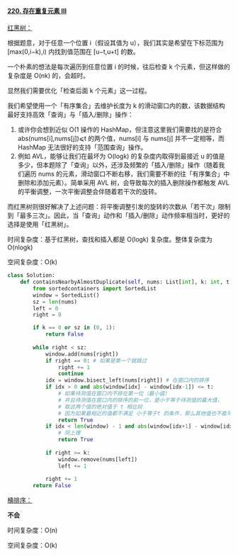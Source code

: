 #### [220. 存在重复元素 III](https://leetcode-cn.com/problems/contains-duplicate-iii/)

[红黑树：](https://leetcode-cn.com/problems/contains-duplicate-iii/solution/gong-shui-san-xie-yi-ti-shuang-jie-hua-d-dlnv/)

根据题意，对于任意一个位置 i（假设其值为 u），我们其实是希望在下标范围为 [max(0,i−k),i) 内找到值范围在 [u−t,u+t] 的数。

一个朴素的想法是每次遍历到任意位置 i 的时候，往后检查 k 个元素，但这样做的复杂度是 O(nk) 的，会超时。

显然我们需要优化「检查后面 k 个元素」这一过程。

我们希望使用一个「有序集合」去维护长度为 k 的滑动窗口内的数，该数据结构最好支持高效「查询」与「插入/删除」操作：

1. 或许你会想到近似 O(1 操作的 HashMap，但注意这里我们需要找的是符合 abs(nums[i],nums[j])⩽t 的两个值，nums[i] 与 nums[j] 并不一定相等，而 HashMap 无法很好的支持「范围查询」操作。
2. 例如 AVL，能够让我们在最坏为 O(logk) 的复杂度内取得到最接近 u 的值是多少，但本题除了「查询」以外，还涉及频繁的「插入/删除」操作（随着我们遍历 nums 的元素，滑动窗口不断右移，我们需要不断的往「有序集合」中删除和添加元素）。简单采用 AVL 树，会导致每次的插入删除操作都触发 AVL 的平衡调整，一次平衡调整会伴随着若干次的旋转。

而红黑树则很好解决了上述问题：将平衡调整引发的旋转的次数从「若干次」限制到「最多三次」。因此，当「查询」动作和「插入/删除」动作频率相当时，更好的选择是使用「红黑树」。

时间复杂度：基于红黑树，查找和插入都是 O(logk) 复杂度。整体复杂度为 O(nlogk)

空间复杂度：O(k)

```python
class Solution:
    def containsNearbyAlmostDuplicate(self, nums: List[int], k: int, t: int) -> bool:
        from sortedcontainers import SortedList
        window = SortedList()
        sz = len(nums)
        left = 0
        right = 0

        if k == 0 or sz in (0, 1):
            return False
            
        while right < sz:
            window.add(nums[right])
            if right == 0: # 如果是第一个就跳过
                right += 1
                continue
            idx = window.bisect_left(nums[right]) # 在窗口内的排序
            if idx > 0 and abs(window[idx] - window[idx-1]) <= t:
                # 如果待测值在窗口内不排在第一位（最小值）
                # 并且待测值在窗口内的排序的前一位，是小于等于待测值的最大值，
                # 取这两个值的绝对值于 t 相比较
                # 因为如果最相近的值都不满足 小于等于t 的条件，那么其他值也不能可能满足
                return True
            if idx < len(window) - 1 and abs(window[idx+1] - window[idx]) <= t:
                # 同上理
                return True
            
            if right >= k:
                window.remove(nums[left])
                left += 1
            
            right += 1
        return False
```

[桶排序：](https://leetcode-cn.com/problems/contains-duplicate-iii/solution/gong-shui-san-xie-yi-ti-shuang-jie-hua-d-dlnv/)

**不会**

时间复杂度：O(n)

空间复杂度：O(k)
